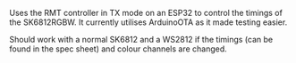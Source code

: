 Uses the RMT controller in TX mode on an ESP32 to control the timings of the SK6812RGBW. It currently utilises ArduinoOTA as it made testing easier.

Should work with a normal SK6812 and a WS2812 if the timings (can be found in the spec sheet) and colour channels are changed.